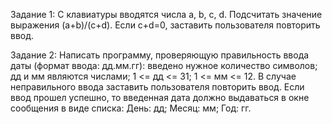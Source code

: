 Задание 1: С клавиатуры вводятся числа a, b, c, d. Подсчитать значение выражения (a+b)/(c+d). Если c+d=0,
заставить пользователя повторить ввод.

Задание 2: Написать программу, проверяющую правильность ввода даты (формат ввода: дд.мм.гг):
введено нужное количество символов;
дд и мм являются числами;
1 <= дд <= 31;
1 <= мм <= 12.
В случае неправильного ввода заставить пользователя повторить ввод. Если ввод прошел успешно, то
введенная дата должно выдаваться в окне сообщения в виде списка:
День: дд;
Месяц: мм;
Год: гг.